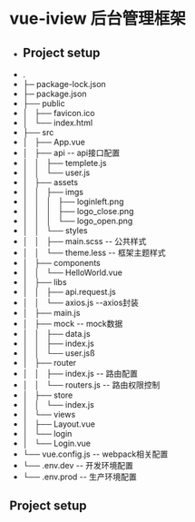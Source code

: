 # vue-iview 后台管理框架

-   ## Project setup
-   .
-   ├─ package-lock.json
-   ├─ package.json
-   ├── public
-   │   ├── favicon.ico
-   │   └── index.html
-   ├── src
-   │   ├── App.vue
-   │   ├── api                  -- api接口配置
-   │   │   ├── templete.js
-   │   │   └── user.js
-   │   ├── assets
-   │   │   ├── imgs
-   │   │   │   ├── loginleft.png
-   │   │   │   ├── logo_close.png
-   │   │   │   └── logo_open.png
-   │   │   └── styles
-   │   │       ├── main.scss     -- 公共样式
-   │   │       └── theme.less    -- 框架主题样式
-   │   ├── components
-   │   │   └── HelloWorld.vue
-   │   ├── libs
-   │   │   ├── api.request.js
-   │   │   └── axios.js         --axios封装
-   │   ├── main.js
-   │   ├── mock                 -- mock数据
-   │   │   ├── data.js
-   │   │   ├── index.js
-   │   │   └── user.jsß
-   │   ├── router
-   │   │   ├── index.js        -- 路由配置
-   │   │   └── routers.js      -- 路由权限控制
-   │   ├── store
-   │   │   └── index.js
-   │   └── views
-   │       ├── Layout.vue
-   │       └── login
-   │           └── Login.vue
-   └── vue.config.js         -- webpack相关配置
-   └── .env.dev              -- 开发环境配置
-   └── .env.prod             -- 生产环境配置

## Project setup



